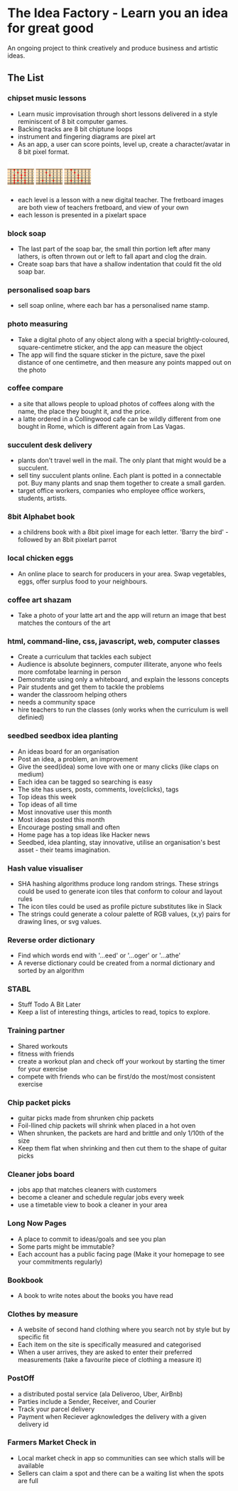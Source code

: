 # The Idea Factory - Learn you an idea for great good
An ongoing project to think creatively and produce business and artistic ideas.

## The List

### chipset music lessons
- Learn music improvisation through short lessons delivered in a style reminiscent of 8 bit computer games.
- Backing tracks are 8 bit chiptune loops
- instrument and fingering diagrams are pixel art
- As an app, a user can score points, level up, create a character/avatar in 8 bit pixel format.

![Fret board picture of Major scale](pixel-images/major-scale-e-string-root.png)
![Fret board picture of Major arpeggio](pixel-images/major-arpeggio-e-string-root.png)
![Fret board picture of Major 7 arpeggio](pixel-images/major-7-arpeggio-e-string-root.png)

- each level is a lesson with a new digital teacher. The fretboard images are both view of teachers fretboard, and view of your own
- each lesson is presented in a pixelart space

### block soap
- The last part of the soap bar, the small thin portion left after many lathers, is often thrown out or left to fall apart and clog the drain.
- Create soap bars that have a shallow indentation that could fit the old soap bar.

### personalised soap bars
- sell soap online, where each bar has a personalised name stamp.

### photo measuring
- Take a digital photo of any object along with a special brightly-coloured, square-centimetre sticker, and the app can measure the object
- The app will find the square sticker in the picture, save the pixel distance of one centimetre, and then measure any points mapped out on the photo

### coffee compare
- a site that allows people to upload photos of coffees along with the name, the place they bought it, and the price.
- a latte ordered in a Collingwood cafe can be wildly different from one bought in Rome, which is different again from Las Vagas.

### succulent desk delivery
- plants don't travel well in the mail. The only plant that might would be a succulent. 
- sell tiny succulent plants online. Each plant is potted in a connectable pot. Buy many plants and snap them together to create a small garden.
- target office workers, companies who employee office workers, students, artists.

### 8bit Alphabet book
- a childrens book with a 8bit pixel image for each letter. 'Barry the bird' - followed by an 8bit pixelart parrot

### local chicken eggs
- An online place to search for producers in your area. Swap vegetables, eggs, offer surplus food to your neighbours.

### coffee art shazam
- Take a photo of your latte art and the app will return an image that best matches the contours of the art

### html, command-line, css, javascript, web, computer classes
- Create a curriculum that tackles each subject
- Audience is absolute beginners, computer illiterate, anyone who feels more comfotabe learning in person
- Demonstrate using only a whiteboard, and explain the lessons concepts
- Pair students and get them to tackle the problems
- wander the classroom helping others
- needs a community space
- hire teachers to run the classes (only works when the curriculum is well definied)

### seedbed seedbox idea planting
- An ideas board for an organisation
- Post an idea, a problem, an improvement
- Give the seed(idea) some love with one or many clicks (like claps on medium)
- Each idea can be tagged so searching is easy
- The site has users, posts, comments, love(clicks), tags
- Top ideas this week
- Top ideas of all time
- Most innovative user this month
- Most ideas posted this month
- Encourage posting small and often
- Home page has a top ideas like Hacker news
- Seedbed, idea planting, stay innovative, utilise an organisation's best asset - their teams imagination.

### Hash value visualiser
- SHA hashing algorithms produce long random strings. These strings could be used to generate icon tiles that conform to colour and layout rules
- The icon tiles could be used as profile picture substitutes like in Slack
- The strings could generate a colour palette of RGB values, (x,y) pairs for drawing lines, or svg values.

### Reverse order dictionary
- Find which words end with '...eed' or '...oger' or '...athe'
- A reverse dictionary could be created from a normal dictionary and sorted by an algorithm

### STABL
- Stuff Todo A Bit Later
- Keep a list of interesting things, articles to read, topics to explore.

### Training partner
- Shared workouts
- fitness with friends
- create a workout plan and check off your workout by starting the timer for your exercise
- compete with friends who can be first/do the most/most consistent exercise

### Chip packet picks
- guitar picks made from shrunken chip packets
- Foil-llined chip packets will shrink when placed in a hot oven
- When shrunken, the packets are hard and brittle and only 1/10th of the size
- Keep them flat when shrinking and then cut them to the shape of guitar picks

### Cleaner jobs board
- jobs app that matches cleaners with customers
- become a cleaner and schedule regular jobs every week
- use a timetable view to book a cleaner in your area

### Long Now Pages
- A place to commit to ideas/goals and see you plan
- Some parts might be immutable?
- Each account has a public facing page (Make it your homepage to see your commitments regularly)

### Bookbook
- A book to write notes about the books you have read

### Clothes by measure
- A website of second hand clothing where you search not by style but by specific fit
- Each item on the site is specifically measured and categorised
- When a user arrives, they are asked to enter their preferred measurements (take a favourite piece of clothing a measure it)

### PostOff
- a distributed postal service (ala Deliveroo, Uber, AirBnb)
- Parties include a Sender, Receiver, and Courier
- Track your parcel delivery
- Payment when Reciever agknowledges the delivery with a given delivery id

### Farmers Market Check in
- Local market check in app so communities can see which stalls will be available
- Sellers can claim a spot and there can be a waiting list when the spots are full

